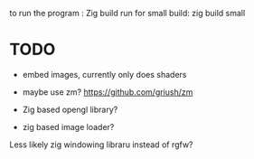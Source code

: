 to run the program : Zig build run
for small build: zig build small


# TODO
- embed images, currently only does shaders

- maybe use zm? https://github.com/griush/zm
- Zig based opengl library?
- zig based image loader?

Less likely
zig windowing libraru instead of rgfw?
